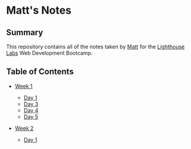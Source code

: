 <!-- # denotes a header; ###### denotes the smallest header size -->
# Matt's Notes 

## Summary

This repository contains all of the notes taken by [Matt](https://github.com/xynyx) for the [Lighthouse Labs](https://www.lighthouselabs.ca/) Web Development Bootcamp.

## Table of Contents

* [Week 1](/Week_1)
  * [Day 1](/Week_1/Day_1)
  * [Day 3](/Week_1/Day_3)
  * [Day 4](/Week_1/Day_4)
  * [Day 5](/Week_1/Day_5)

* [Week 2](/Week_2)
  * [Day 1](/Week_2/Day_1)